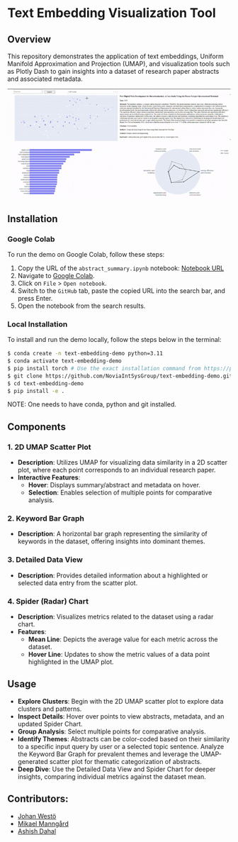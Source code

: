 # Text Embedding Visualization Tool

## Overview

This repository demonstrates the application of text embeddings, Uniform Manifold Approximation and Projection (UMAP), and visualization tools such as Plotly Dash to gain insights into a dataset of research paper abstracts and associated metadata. 

![Text Embedding Dashboard Demo](data\text-embedding-demo.gif)

## Installation

### Google Colab

To run the demo on Google Colab, follow these steps:

1. Copy the URL of the `abstract_summary.ipynb` notebook: [Notebook URL](https://github.com/NoviaIntSysGroup/text-embedding-demo/blob/main/notebooks/abstract_summary.ipynb)
2. Navigate to [Google Colab](https://colab.research.google.com/).
3. Click on `File` > `Open notebook`.
4. Switch to the `GitHub` tab, paste the copied URL into the search bar, and press Enter.
5. Open the notebook from the search results.

### Local Installation

To install and run the demo locally, follow the steps below in the terminal:

```bash
$ conda create -n text-embedding-demo python=3.11
$ conda activate text-embedding-demo
$ pip install torch # Use the exact installation command from https://pytorch.org/
$ git clone https://github.com/NoviaIntSysGroup/text-embedding-demo.git
$ cd text-embedding-demo
$ pip install -e .
```
NOTE: One needs to have conda, python and git installed.

## Components

### 1. 2D UMAP Scatter Plot
- **Description**: Utilizes UMAP for visualizing data similarity in a 2D scatter plot, where each point corresponds to an individual research paper.  
- **Interactive Features**:
  - **Hover**: Displays summary/abstract and metadata on hover.
  - **Selection**: Enables selection of multiple points for comparative analysis.

### 2. Keyword Bar Graph
- **Description**: A horizontal bar graph representing the similarity of keywords in the dataset, offering insights into dominant themes.

### 3. Detailed Data View
- **Description**: Provides detailed information about a highlighted or selected data entry from the scatter plot.

### 4. Spider (Radar) Chart
- **Description**: Visualizes metrics related to the dataset using a radar chart.
- **Features**:
  - **Mean Line**: Depicts the average value for each metric across the dataset.
  - **Hover Line**: Updates to show the metric values of a data point highlighted in the UMAP plot.

## Usage

- **Explore Clusters**: Begin with the 2D UMAP scatter plot to explore data clusters and patterns.
- **Inspect Details**: Hover over points to view abstracts, metadata, and an updated Spider Chart.
- **Group Analysis**: Select multiple points for comparative analysis.
- **Identify Themes**: Abstracts can be color-coded based on their similarity to a specific input query by user or a selected topic sentence. Analyze the Keyword Bar Graph for prevalent themes and leverage the UMAP-generated scatter plot for thematic categorization of abstracts.
- **Deep Dive**: Use the Detailed Data View and Spider Chart for deeper insights, comparing individual metrics against the dataset mean.

## Contributors:

- [Johan Westö](mailto:johan.westo@novia.fi)
- [Mikael Manngård](mailto:mikael.manngard@novia.fi)
- [Ashish Dahal](https://www.linkedin.com/in/adahal/)
